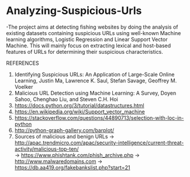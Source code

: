 # Analyzing-Suspicious-Urls

-The project aims at detecting fishing websites by doing the analysis of existing datasets containing suspicious URLs
using well-known Machine learning algorithms, Logistic Regression and Linear Support Vector Machine. 
This will mainly focus on extracting lexical and host-based features of URLs for determining their suspicious characteristics. 

REFERENCES

1. Identifying Suspicious URLs: An Application of Large-Scale Online Learning, Justin Ma, Lawrence K. Saul, Stefan Savage, Geoffrey M. Voelker 
2. Malicious URL Detection using Machine Learning: A Survey, Doyen Sahoo, Chenghao Liu, and Steven C.H. Hoi 
3. https://docs.python.org/3/tutorial/datastructures.html
4. https://en.wikipedia.org/wiki/Support_vector_machine
5. https://stackoverflow.com/questions/44890713/selection-with-loc-in-python
6. http://python-graph-gallery.com/barplot/
7. Sources of malicious and benign URLs 
  -> http://apac.trendmicro.com/apac/security-intelligence/current-threat-activity/malicious-top-ten/             
  -> https://www.phishtank.com/phish_archive.php 
  -> http://www.malwaredomains.com 
  -> https://db.aa419.org/fakebankslist.php?start=21 
